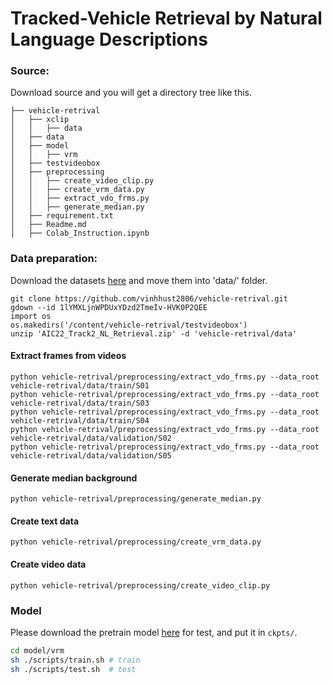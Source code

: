 # Tracked-Vehicle Retrieval by Natural Language Descriptions

### Source:
Download source and you will get a directory tree like this.
```
├── vehicle-retrival 
│   ├── xclip
│   │   ├── data
│   ├── data
│   ├── model
│   │   ├── vrm
│   ├── testvideobox
│   ├── preprocessing
│   │   ├── create_video_clip.py
│   │   ├── create_vrm_data.py
│   │   ├── extract_vdo_frms.py
│   │   ├── generate_median.py
│   ├── requirement.txt
│   ├── Readme.md
│   ├── Colab_Instruction.ipynb
```
### Data preparation:
Download the datasets [here](https://drive.google.com/file/d/1lYMXLjnWPDUxYDzd2TmeIv-HVK0P2QEE/view) and move them into 'data/' folder.
```
git clone https://github.com/vinhhust2806/vehicle-retrival.git
gdown --id 1lYMXLjnWPDUxYDzd2TmeIv-HVK0P2QEE
import os
os.makedirs('/content/vehicle-retrival/testvideobox')
unzip 'AIC22_Track2_NL_Retrieval.zip' -d 'vehicle-retrival/data' 
```
#### Extract frames from videos
```
python vehicle-retrival/preprocessing/extract_vdo_frms.py --data_root vehicle-retrival/data/train/S01
python vehicle-retrival/preprocessing/extract_vdo_frms.py --data_root vehicle-retrival/data/train/S03
python vehicle-retrival/preprocessing/extract_vdo_frms.py --data_root vehicle-retrival/data/train/S04
python vehicle-retrival/preprocessing/extract_vdo_frms.py --data_root vehicle-retrival/data/validation/S02
python vehicle-retrival/preprocessing/extract_vdo_frms.py --data_root vehicle-retrival/data/validation/S05
```
#### Generate median background
```
python vehicle-retrival/preprocessing/generate_median.py
```
#### Create text data
```
python vehicle-retrival/preprocessing/create_vrm_data.py
```
#### Create video data
```
python vehicle-retrival/preprocessing/create_video_clip.py
```
### Model
Please download the pretrain model [here](https://drive.google.com/drive/folders/19CcSZ-7Hvf0VwiWOes1xr8j499w4TToM?usp=sharing) for test, and put it in `ckpts/`.

```bash
cd model/vrm
sh ./scripts/train.sh # train
sh ./scripts/test.sh  # test
```
